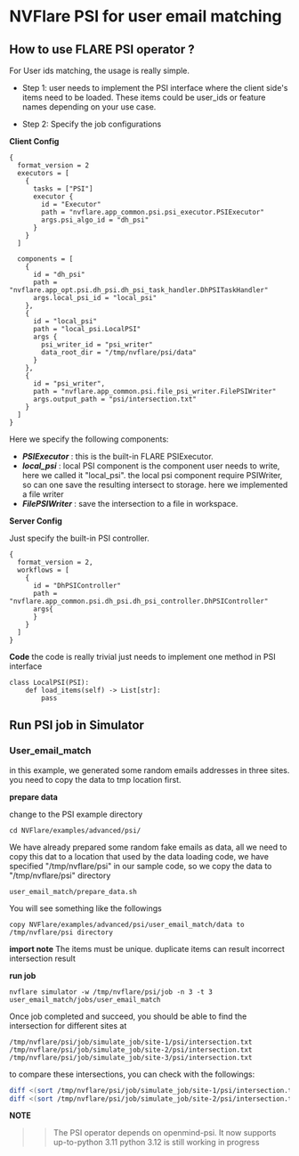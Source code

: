 # NVFlare PSI for user email matching

## How to use FLARE PSI operator ?

For User ids matching, the usage is really simple. 

* Step 1: user needs to implement the PSI interface where the client side's items need to be loaded.
These items could be user_ids or feature names depending on your use case.

* Step 2: Specify the job configurations

**Client Config**

```
{
  format_version = 2
  executors = [
    {
      tasks = ["PSI"]
      executor {
        id = "Executor"
        path = "nvflare.app_common.psi.psi_executor.PSIExecutor"
        args.psi_algo_id = "dh_psi"
      }
    }
  ]

  components = [
    {
      id = "dh_psi"
      path = "nvflare.app_opt.psi.dh_psi.dh_psi_task_handler.DhPSITaskHandler"
      args.local_psi_id = "local_psi"
    },
    {
      id = "local_psi"
      path = "local_psi.LocalPSI"
      args {
        psi_writer_id = "psi_writer"
        data_root_dir = "/tmp/nvflare/psi/data"
      }
    },
    {
      id = "psi_writer",
      path = "nvflare.app_common.psi.file_psi_writer.FilePSIWriter"
      args.output_path = "psi/intersection.txt"
    }
  ]
}
```

Here we specify the following components:

* **_PSIExecutor_** : this is the built-in FLARE PSIExecutor. 
* **_local_psi_** : local PSI component is the component user needs to write, here we called it "local_psi". 
the local psi component require PSIWriter, so can one save the resulting intersect to storage. here we implemented
a file writer
* **_FilePSIWriter_** : save the intersection to a file in workspace.  

**Server Config**

Just specify the built-in PSI controller. 
```
{
  format_version = 2,
  workflows = [
    {
      id = "DhPSIController"
      path = "nvflare.app_common.psi.dh_psi.dh_psi_controller.DhPSIController"
      args{
      }
    }
  ]
}
```
**Code**
 the code is really trivial just needs to implement one method in PSI interface

```
class LocalPSI(PSI):
    def load_items(self) -> List[str]:
        pass

```

## Run PSI job in Simulator

### User_email_match 
   in this example, we generated some random emails addresses in three sites. 
   you need to copy the data to tmp location first. 

**prepare data**

change to the PSI example directory
```
cd NVFlare/examples/advanced/psi/
```
We have already prepared some random fake emails as data, all we need to copy this dat to a location 
that used by the data loading code, we have specified "/tmp/nvflare/psi" in our sample code, so we copy the data to
"/tmp/nvflare/psi" directory

```
user_email_match/prepare_data.sh
```   
You will see something like the followings

```
copy NVFlare/examples/advanced/psi/user_email_match/data to /tmp/nvflare/psi directory

```

**import note**
   The items must be unique. duplicate items can result incorrect intersection result

**run job** 
```
nvflare simulator -w /tmp/nvflare/psi/job -n 3 -t 3 user_email_match/jobs/user_email_match
```
Once job completed and succeed, you should be able to find the intersection for different sites at

```
/tmp/nvflare/psi/job/simulate_job/site-1/psi/intersection.txt 
/tmp/nvflare/psi/job/simulate_job/site-2/psi/intersection.txt 
/tmp/nvflare/psi/job/simulate_job/site-3/psi/intersection.txt  
```
to compare these intersections, you can check with the followings:

```bash
diff <(sort /tmp/nvflare/psi/job/simulate_job/site-1/psi/intersection.txt) <(sort /tmp/nvflare/psi/job/simulate_job/site-2/psi/intersection.txt)
diff <(sort /tmp/nvflare/psi/job/simulate_job/site-2/psi/intersection.txt) <(sort /tmp/nvflare/psi/job/simulate_job/site-3/psi/intersection.txt)
```

**NOTE**
>>The PSI operator depends on openmind-psi. It now supports up-to-python 3.11
python 3.12 is still working in progress